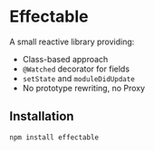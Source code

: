 # Effectable

A small reactive library providing:
- Class-based approach
- `@Watched` decorator for fields
- `setState` and `moduleDidUpdate`
- No prototype rewriting, no Proxy

## Installation

```bash
npm install effectable

